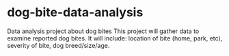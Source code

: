 # dog-bite-data-analysis
Data analysis project about dog bites 
This project will gather data to examine reported dog bites. It will include: location of bite (home, park, etc), severity of bite, dog breed/size/age. 
